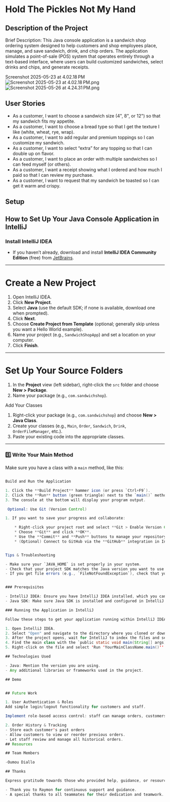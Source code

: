 # Hold The Pickles Not My Hand

## Description of the Project

Brief Description:
This Java console application is a sandwich shop ordering system designed to help customers and shop employees place, manage, and save sandwich, drink, and chip orders. 
The application simulates a point-of-sale (POS) system that operates entirely through a text-based interface, where users can build customized sandwiches, select drinks and chips, and generate receipts.

Screenshot 2025-05-23 at 4.02.18 PM
![Screenshot 2025-05-23 at 4.02.18 PM.png](../../../../Downloads/Screenshot%202025-05-23%20at%204.02.18%E2%80%AFPM.png)
![Screenshot 2025-05-26 at 4.24.31 PM.png](../../../../Downloads/Screenshot%202025-05-26%20at%204.24.31%E2%80%AFPM.png)
## User Stories

- As a customer, I want to choose a sandwich size (4", 8", or 12") so that my sandwich fits my appetite.
- As a customer, I want to choose a bread type so that I get the texture I like (white, wheat, rye, wrap).
- As a customer, I want to add regular and premium toppings so I can customize my sandwich.
- As a customer, I want to select “extra” for any topping so that I can double up on flavor.
- As a customer, I want to place an order with multiple sandwiches so I can feed myself (or others).
- As a customer, I want a receipt showing what I ordered and how much I paid so that I can review my purchase.
- As a customer, I want to request that my sandwich be toasted so I can get it warm and crispy.

## Setup

## How to Set Up Your Java Console Application in IntelliJ

###  Install IntelliJ IDEA

* If you haven’t already, download and install **IntelliJ IDEA Community Edition** (free) from [JetBrains](https://www.jetbrains.com/idea/download/).

---

# Create a New Project

1. Open IntelliJ IDEA.
2. Click **New Project**.
3. Select **Java** (use the default SDK; if none is available, download one when prompted).
4. Click **Next**.
5. Choose **Create Project from Template** (optional; generally skip unless you want a Hello World example).
6. Name your project (e.g., `SandwichShopApp`) and set a location on your computer.
7. Click **Finish**.

---

# Set Up Your Source Folders

1. In the **Project** view (left sidebar), right-click the `src` folder and choose **New > Package**.
2. Name your package (e.g., `com.sandwichshop`).


 Add Your Classes

1. Right-click your package (e.g., `com.sandwichshop`) and choose **New > Java Class**.
2. Create your classes (e.g., `Main`, `Order`, `Sandwich`, `Drink`, `OrderFileManager`, etc.).
3. Paste your existing code into the appropriate classes.

---

### 5️⃣ Write Your Main Method

Make sure you have a class with a `main` method, like this:

```java

Build and Run the Application

1. Click the **Build Project** hammer icon (or press `Ctrl+F9`).
2. Click the **Run** button (green triangle) next to the `main()` method or use the top Run menu.
3. The console at the bottom will display your program output.

 Optional: Use Git (Version Control)

1. If you want to save your progress and collaborate:

    * Right-click your project root and select **Git > Enable Version Control Integration**.
    * Choose **Git** and click **OK**.
    * Use the **Commit** and **Push** buttons to manage your repository.
    * (Optional) Connect to GitHub via the **GitHub** integration in IntelliJ.


Tips & Troubleshooting

- Make sure your `JAVA_HOME` is set properly in your system. 
- Check that your project SDK matches the Java version you want to use. 
- If you get file errors (e.g., `FileNotFoundException`), check that you have write permissions in your project folder.


### Prerequisites

- IntelliJ IDEA: Ensure you have IntelliJ IDEA installed, which you can download from [here](https://www.jetbrains.com/idea/download/).
- Java SDK: Make sure Java SDK is installed and configured in IntelliJ.

### Running the Application in IntelliJ

Follow these steps to get your application running within IntelliJ IDEA:

1. Open IntelliJ IDEA.
2. Select "Open" and navigate to the directory where you cloned or downloaded the project.
3. After the project opens, wait for IntelliJ to index the files and set up the project.
4. Find the main class with the `public static void main(String[] args)` method.
5. Right-click on the file and select 'Run 'YourMainClassName.main()'' to start the application.

## Technologies Used

- Java: Mention the version you are using.
- Any additional libraries or frameworks used in the project.

## Demo


## Future Work

1. User Authentication & Roles
Add simple login/logout functionality for customers and staff.

Implement role-based access control: staff can manage orders, customers can only place orders.

2. Order History & Tracking
- Store each customer's past orders
- Allow customers to view or reorder previous orders.
- Let staff review and manage all historical orders.
## Resources

## Team Members

-Oumou Diallo

## Thanks

Express gratitude towards those who provided help, guidance, or resources:

- Thank you to Raymon for continuous support and guidance.
- A special thanks to all teammates for their dedication and teamwork.
 